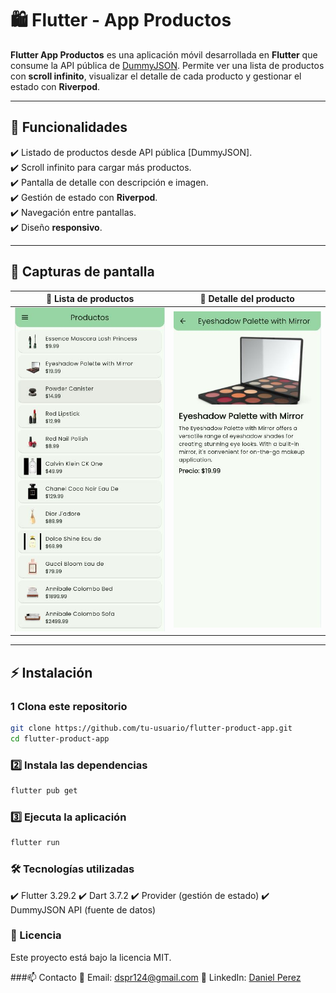 # 🛍️ Flutter - App Productos

**Flutter App Productos** es una aplicación móvil desarrollada en **Flutter** que consume la API pública de [DummyJSON](https://dummyjson.com/). Permite ver una lista de productos con **scroll infinito**, visualizar el detalle de cada producto y gestionar el estado con **Riverpod**.

---

## 🚀 Funcionalidades

✔️ Listado de productos desde API pública [DummyJSON].  
✔️ Scroll infinito para cargar más productos.  
✔️ Pantalla de detalle con descripción e imagen.  
✔️ Gestión de estado con **Riverpod**.  
✔️ Navegación entre pantallas.  
✔️ Diseño **responsivo**.  

---

## 📸 Capturas de pantalla

| 📱 Lista de productos | 📱 Detalle del producto |
|----------------------|----------------------|
| ![Lista](assets/screenshots/lista-productos.jpg) | ![Detalle](assets/screenshots/detalle-producto.jpg) |

---

## ⚡ Instalación

### 1️ Clona este repositorio

```bash
git clone https://github.com/tu-usuario/flutter-product-app.git
cd flutter-product-app
```

### 2️⃣ Instala las dependencias

```bash
flutter pub get
```

### 3️⃣ Ejecuta la aplicación

```bash
flutter run
```

### 🛠️ Tecnologías utilizadas
✔️ Flutter 3.29.2
✔️ Dart 3.7.2
✔️ Provider (gestión de estado)
✔️ DummyJSON API (fuente de datos)


### 📄 Licencia
Este proyecto está bajo la licencia MIT.


###📫 Contacto
📧 Email: dspr124@gmail.com
🔗 LinkedIn: [Daniel Perez](https://www.linkedin.com/in/danielperezroa/)

